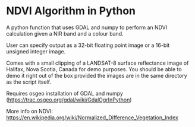 # NDVI Algorithm in Python

A python function that uses GDAL and numpy to perform an NDVI calculation given a NIR band and a colour band.

User can specify output as a 32-bit floating point image or a 16-bit unsigned integer image.

Comes with a small clipping of a LANDSAT-8 surface reflectance image of Halifax, Nova Scotia, Canada for demo purposes.  You should be able to demo it right out of the box provided the images are in the same directory as the script itself.

Requires osgeo installation of GDAL and numpy (https://trac.osgeo.org/gdal/wiki/GdalOgrInPython)

More info on NDVI: https://en.wikipedia.org/wiki/Normalized_Difference_Vegetation_Index
